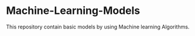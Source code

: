 # Machine-Learning-Models
This repository contain basic models by using Machine learning Algorithms.

